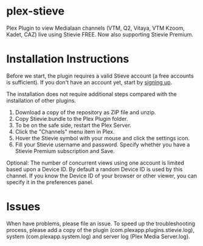 # plex-stieve
Plex Plugin to view Medialaan channels (VTM, Q2, Vitaya, VTM Kzoom, Kadet, CAZ) live using Stievie FREE. Now also supporting Stievie Premium.

# Installation Instructions
Before we start, the plugin requires a valid Stieve account (a free accounts is sufficient). If you don't have an account yet, start by [signing up](https://stievie.be/register.html).

The installation does not require additional steps compared with the installation of other plugins.
1. Download a copy of the repository as ZIP file and unzip.
2. Copy Stievie.bundle to the Plex Plugin folder.
3. To be on the safe side, restart the Plex Server.
4. Click the "Channels" menu item in Plex.
5. Hover the Stievie symbol with your mouse and click the settings icon.
6. Fill your Stievie username and password. Specify whether you have a Stievie Premium subscription and Save.

Optional: The number of concurrent views using one account is limited based upon a Device ID. By default a random Device ID is used by this channel. If you know the Device ID of your browser or other viewer, you can specify it in the preferences panel.

# Issues
When have problems, please file an issue. To speed up the troubleshooting process, please add a copy of the plugin (com.plexapp.plugins.stievie.log), system (com.plexapp.system.log) and server log (Plex Media Server.log).
